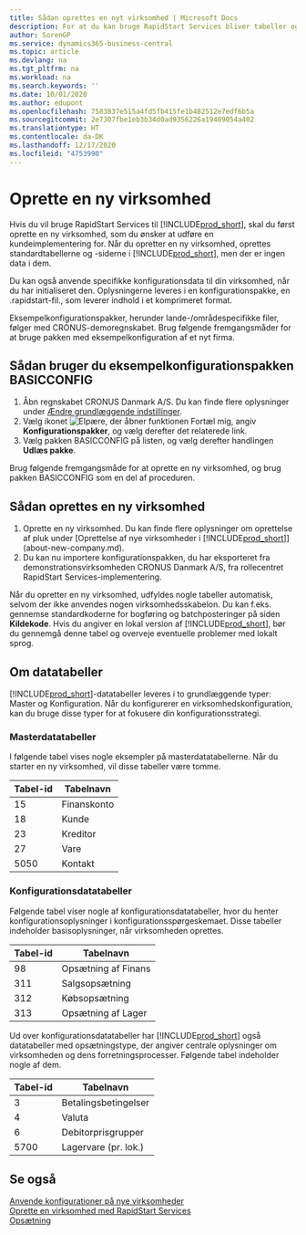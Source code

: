 ```yaml
---
title: Sådan oprettes en nyt virksomhed | Microsoft Docs
description: For at du kan bruge RapidStart Services bliver tabeller og sider oprettet, men der er ingen data i dem.
author: SorenGP
ms.service: dynamics365-business-central
ms.topic: article
ms.devlang: na
ms.tgt_pltfrm: na
ms.workload: na
ms.search.keywords: ''
ms.date: 10/01/2020
ms.author: edupont
ms.openlocfilehash: 7583837e515a4fd5fb415fe1b482512e7edf6b5a
ms.sourcegitcommit: 2e7307fbe1eb3b34d0ad9356226a19409054a402
ms.translationtype: HT
ms.contentlocale: da-DK
ms.lasthandoff: 12/17/2020
ms.locfileid: "4753990"
---
```

# <a name="create-a-new-company"></a>Oprette en ny virksomhed
Hvis du vil bruge RapidStart Services til [!INCLUDE[prod_short](includes/prod_short.md)], skal du først oprette en ny virksomhed, som du ønsker at udføre en kundeimplementering for. Når du opretter en ny virksomhed, oprettes standardtabellerne og -siderne i [!INCLUDE[prod_short](includes/prod_short.md)], men der er ingen data i dem.

Du kan også anvende specifikke konfigurationsdata til din virksomhed, når du har initialiseret den. Oplysningerne leveres i en konfigurationspakke, en .rapidstart-fil., som leverer indhold i et komprimeret format.  

Eksempelkonfigurationspakker, herunder lande-/områdespecifikke filer, følger med CRONUS-demoregnskabet. Brug følgende fremgangsmåder for at bruge pakken med eksempelkonfiguration af et nyt firma.  

## <a name="to-use-the-sample-basicconfig-configuration-package"></a>Sådan bruger du eksempelkonfigurationspakken BASICCONFIG  
1. Åbn regnskabet CRONUS Danmark A/S. Du kan finde flere oplysninger under [Ændre grundlæggende indstillinger](ui-change-basic-settings.md).
2. Vælg ikonet ![Elpære, der åbner funktionen Fortæl mig](media/ui-search/search_small.png "Fortæl mig, hvad du vil foretage dig"), angiv **Konfigurationspakker**, og vælg derefter det relaterede link.  
3. Vælg pakken BASICCONFIG på listen, og vælg derefter handlingen **Udlæs pakke**.  

Brug følgende fremgangsmåde for at oprette en ny virksomhed, og brug pakken BASICCONFIG som en del af proceduren.  

## <a name="to-create-a-new-company"></a>Sådan oprettes en ny virksomhed  
1. Oprette en ny virksomhed. Du kan finde flere oplysninger om oprettelse af pluk under [Oprettelse af nye virksomheder i [!INCLUDE[prod_short](includes/prod_short.md)]](about-new-company.md).
2. Du kan nu importere konfigurationspakken, du har eksporteret fra demonstrationsvirksomheden CRONUS Danmark A/S, fra rollecentret RapidStart Services-implementering.

Når du opretter en ny virksomhed, udfyldes nogle tabeller automatisk, selvom der ikke anvendes nogen virksomhedsskabelon. Du kan f.eks. gennemse standardkoderne for bogføring og batchposteringer på siden **Kildekode**. Hvis du angiver en lokal version af [!INCLUDE[prod_short](includes/prod_short.md)], bør du gennemgå denne tabel og overveje eventuelle problemer med lokalt sprog.

## <a name="about-data-tables"></a>Om datatabeller
[!INCLUDE[prod_short](includes/prod_short.md)]-datatabeller leveres i to grundlæggende typer: Master og Konfiguration. Når du konfigurerer en virksomhedskonfiguration, kan du bruge disse typer for at fokusere din konfigurationsstrategi.  

### <a name="master-data-tables"></a>Masterdatatabeller  
I følgende tabel vises nogle eksempler på masterdatatabellerne. Når du starter en ny virksomhed, vil disse tabeller være tomme.  

|Tabel-id|Tabelnavn|  
|-------------------|--------------------|  
|15|Finanskonto|  
|18|Kunde|  
|23|Kreditor|  
|27|Vare|  
|5050|Kontakt|  

### <a name="setup-data-tables"></a>Konfigurationsdatatabeller  
Følgende tabel viser nogle af konfigurationsdatatabeller, hvor du henter konfigurationsoplysninger i konfigurationsspørgeskemaet. Disse tabeller indeholder basisoplysninger, når virksomheden oprettes.  

|Tabel-id|Tabelnavn|  
|-------------------|--------------------|  
|98|Opsætning af Finans|  
|311|Salgsopsætning|  
|312|Købsopsætning|  
|313|Opsætning af Lager|  

Ud over konfigurationsdatatabeller har [!INCLUDE[prod_short](includes/prod_short.md)] også datatabeller med opsætningstype, der angiver centrale oplysninger om virksomheden og dens forretningsprocesser. Følgende tabel indeholder nogle af dem.  

|Tabel-id|Tabelnavn|  
|-------------------|--------------------|  
|3|Betalingsbetingelser|  
|4|Valuta|  
|6|Debitorprisgrupper|  
|5700|Lagervare (pr. lok.)|

  

## <a name="see-also"></a>Se også  
[Anvende konfigurationer på nye virksomheder](admin-apply-configuration-to-new-companies.md)  
[Oprette en virksomhed med RapidStart Services](admin-set-up-a-company-with-rapidstart.md)  
[Opsætning](admin-setup-and-administration.md)
